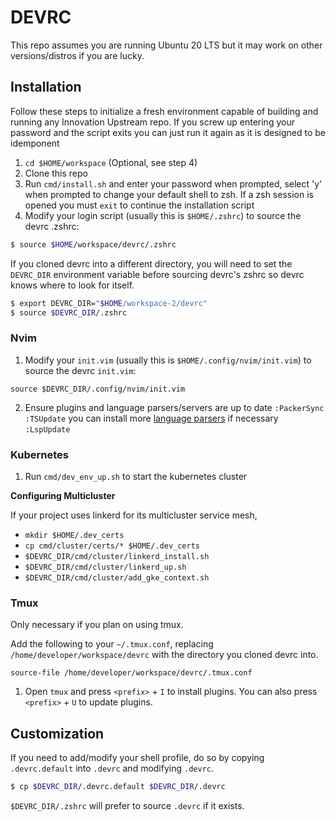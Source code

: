 # DEVRC

This repo assumes you are running Ubuntu 20 LTS but it may work on other versions/distros
if you are lucky.

## Installation

Follow these steps to initialize a fresh environment capable of building and running any Innovation
Upstream repo.  If you screw up entering your password and the script exits you can just run it
again as it is designed to be idemponent

1. `cd $HOME/workspace` (Optional, see step 4)
2. Clone this repo
3. Run `cmd/install.sh` and enter your password when prompted, select 'y' when prompted to change
your default shell to zsh. If a zsh session is opened you must `exit` to continue the installation
script
4. Modify your login script (usually this is `$HOME/.zshrc`) to source the devrc .zshrc:

```sh
$ source $HOME/workspace/devrc/.zshrc
```

If you cloned devrc into a different directory, you will need to set the `DEVRC_DIR` environment 
variable before sourcing devrc's zshrc so devrc knows where to look for itself.

```sh
$ export DEVRC_DIR="$HOME/workspace-2/devrc"
$ source $DEVRC_DIR/.zshrc
```

### Nvim

1. Modify your `init.vim` (usually this is `$HOME/.config/nvim/init.vim`) to source the devrc 
`init.vim`:

```vimscript
source $DEVRC_DIR/.config/nvim/init.vim
```

2. Ensure plugins and language parsers/servers are up to date
  `:PackerSync`
  `:TSUpdate` you can install more
  [language parsers](https://github.com/nvim-treesitter/nvim-treesitter#supported-languages) if
  necessary
  `:LspUpdate`

### Kubernetes

1. Run `cmd/dev_env_up.sh` to start the kubernetes cluster

**Configuring Multicluster**

If your project uses linkerd for its multicluster service mesh,

- `mkdir $HOME/.dev_certs`
- `cp cmd/cluster/certs/* $HOME/.dev_certs`
- `$DEVRC_DIR/cmd/cluster/linkerd_install.sh`
- `$DEVRC_DIR/cmd/cluster/linkerd_up.sh`
- `$DEVRC_DIR/cmd/cluster/add_gke_context.sh`

### Tmux

Only necessary if you plan on using tmux.

Add the following to your `~/.tmux.conf`, replacing 
`/home/developer/workspace/devrc` with the directory you cloned devrc into.

```tmux
source-file /home/developer/workspace/devrc/.tmux.conf
```

1. Open `tmux` and press `<prefix>` + `I` to install plugins. You can also press `<prefix>` + `U` to update plugins.

## Customization

If you need to add/modify your shell profile, do so by copying `.devrc.default` into `.devrc` and 
modifying `.devrc`.

```sh
$ cp $DEVRC_DIR/.devrc.default $DEVRC_DIR/.devrc
```

`$DEVRC_DIR/.zshrc` will prefer to source `.devrc` if it exists.

